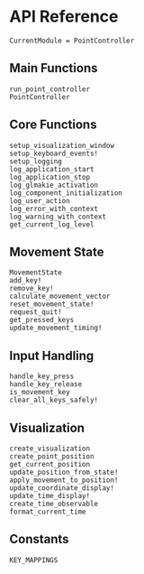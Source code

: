 # API Reference

```@meta
CurrentModule = PointController
```

## Main Functions

```@docs
run_point_controller
PointController
```

## Core Functions

```@docs
setup_visualization_window
setup_keyboard_events!
setup_logging
log_application_start
log_application_stop
log_glmakie_activation
log_component_initialization
log_user_action
log_error_with_context
log_warning_with_context
get_current_log_level
```

## Movement State

```@docs
MovementState
add_key!
remove_key!
calculate_movement_vector
reset_movement_state!
request_quit!
get_pressed_keys
update_movement_timing!
```

## Input Handling

```@docs
handle_key_press
handle_key_release
is_movement_key
clear_all_keys_safely!
```

## Visualization

```@docs
create_visualization
create_point_position
get_current_position
update_position_from_state!
apply_movement_to_position!
update_coordinate_display!
update_time_display!
create_time_observable
format_current_time
```

## Constants

```@docs
KEY_MAPPINGS
```